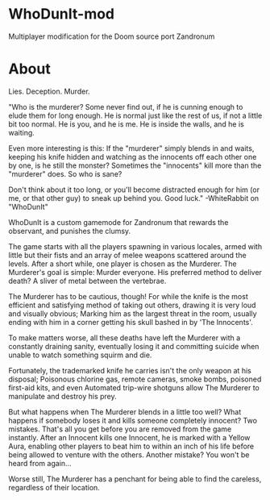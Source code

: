 # WhoDunIt-mod
Multiplayer modification for the Doom source port Zandronum

# About
Lies. Deception. Murder.

"Who is the murderer? Some never find out, if he is cunning enough to elude them for long enough. He is normal just like the rest of us, if not a little bit too normal. He is you, and he is me. He is inside the walls, and he is waiting.

Even more interesting is this: If the "murderer" simply blends in and waits, keeping his knife hidden and watching as the innocents off each other one by one, is he still the monster? Sometimes the "innocents" kill more than the "murderer" does. So who is sane?

Don't think about it too long, or you'll become distracted enough for him (or me, or that other guy) to sneak up behind you. Good luck." -WhiteRabbit on "WhoDunIt"

WhoDunIt is a custom gamemode for Zandronum that rewards the observant, and punishes the clumsy.

The game starts with all the players spawning in various locales, armed with little but their fists and an array of melee weapons scattered around the levels. After a short while, one player is chosen as the Murderer. The Murderer's goal is simple: Murder everyone. His preferred method to deliver death? A sliver of metal between the vertebrae.

The Murderer has to be cautious, though! For while the knife is the most efficient and satisfying method of taking out others, drawing it is very loud and visually obvious; Marking him as the largest threat in the room, usually ending with him in a corner getting his skull bashed in by 'The Innocents'.

To make matters worse, all these deaths have left the Murderer with a constantly draining sanity, eventually losing it and committing suicide when unable to watch something squirm and die.

Fortunately, the trademarked knife he carries isn't the only weapon at his disposal; Poisonous chlorine gas, remote cameras, smoke bombs, poisoned first-aid kits, and even Automated trip-wire shotguns allow The Murderer to manipulate and destroy his prey.

But what happens when The Murderer blends in a little too well? What happens if somebody loses it and kills someone completely innocent? Two mistakes. That's all you get before you are removed from the game instantly. After an Innocent kills one Innocent, he is marked with a Yellow Aura, enabling other players to beat him to within an inch of his life before being allowed to venture with the others. Another mistake? You won't be heard from again...

Worse still, The Murderer has a penchant for being able to find the careless, regardless of their location.